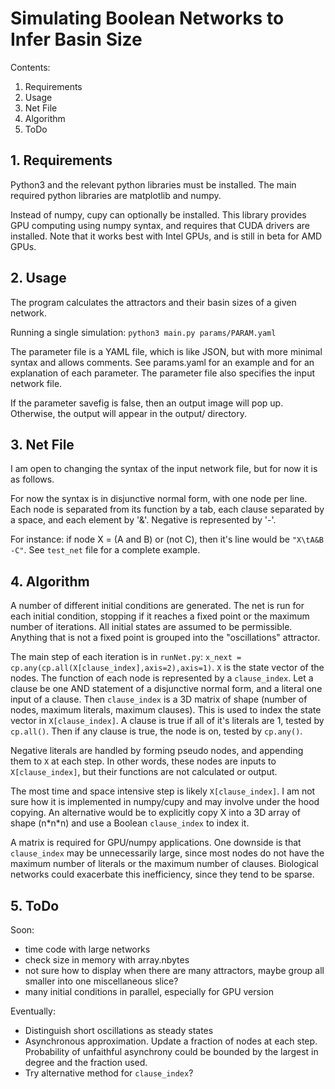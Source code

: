 
# Simulating Boolean Networks to Infer Basin Size 

Contents:
1. Requirements
2. Usage 
3. Net File
4. Algorithm 
5. ToDo


## 1. Requirements

Python3 and the relevant python libraries must be installed. The main required python libraries are matplotlib and numpy.

Instead of numpy, cupy can optionally be installed. This library provides GPU computing using numpy syntax, and requires that CUDA drivers are installed. Note that it works best with Intel GPUs, and is still in beta for AMD GPUs. 


## 2. Usage

The program calculates the attractors and their basin sizes of a given network.

Running a single simulation:
	`python3 main.py params/PARAM.yaml`

The parameter file is a YAML file, which is like JSON, but with more minimal syntax and allows comments. See params.yaml for an example and for an explanation of each parameter. The parameter file also specifies the input network file. 

If the parameter savefig is false, then an output image will pop up. Otherwise, the output will appear in the output/ directory.  


## 3. Net File

I am open to changing the syntax of the input network file, but for now it is as follows. 

For now the syntax is in disjunctive normal form, with one node per line. Each node is separated from its function by a tab, each clause separated by a space, and each element by '&'. Negative is represented by '-'. 

For instance: if node X = (A and B) or (not C), then it's line would be `"X\tA&B -C"`. See `test_net` file for a complete example.


## 4. Algorithm 

A number of different initial conditions are generated. The net is run for each initial condition, stopping if it reaches a fixed point or the maximum number of iterations. All initial states are assumed to be permissible. Anything that is not a fixed point is grouped into the "oscillations" attractor.

The main step of each iteration is in `runNet.py`: `x_next = cp.any(cp.all(X[clause_index],axis=2),axis=1)`. `X` is the state vector of the nodes. The function of each node is represented by a `clause_index`. Let a clause be one AND statement of a disjunctive normal form, and a literal one input of a clause. Then `clause_index` is a 3D matrix of shape (number of nodes, maximum literals, maximum clauses). This is used to index the state vector in `X[clause_index]`. A clause is true if all of it's literals are 1, tested by `cp.all()`. Then if any clause is true, the node is on, tested by `cp.any()`.  

Negative literals are handled by forming pseudo nodes, and appending them to `X` at each step. In other words, these nodes are inputs to `X[clause_index]`, but their functions are not calculated or output.

The most time and space intensive step is likely `X[clause_index]`. I am not sure how it is implemented in numpy/cupy and may involve under the hood copying. An alternative would be to explicitly copy X into a 3D array of shape (n\*n\*n) and use a Boolean `clause_index` to index it.

A matrix is required for GPU/numpy applications. One downside is that `clause_index` may be unnecessarily large, since most nodes do not have the maximum number of literals or the maximum number of clauses. Biological networks could exacerbate this inefficiency, since they tend to be sparse. 



## 5. ToDo
Soon:
- time code with large networks
- check size in memory with array.nbytes
- not sure how to display when there are many attractors, maybe group all smaller into one miscellaneous slice?
- many initial conditions in parallel, especially for GPU version

Eventually:
- Distinguish short oscillations as steady states
- Asynchronous approximation. Update a fraction of nodes at each step. Probability of unfaithful asynchrony could be bounded by the largest in degree and the fraction used.
- Try alternative method for `clause_index`?

